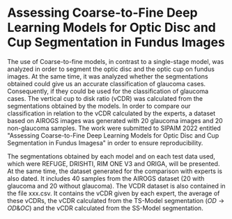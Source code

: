 # Assessing Coarse-to-Fine Deep Learning Models for Optic Disc and Cup Segmentation in Fundus Images

The use of Coarse-to-fine models, in contrast to a single-stage model, was analyzed in order to segment the optic disc and the optic cup on fundus images. At the same time, it was analyzed whether the segmentations obtained could give us an accurate classification of glaucoma cases. Consequently, if they could be used for the classification of glaucoma cases. The vertical cup to disk ratio (vCDR) was calculated from the segmentations obtained by the models. In order to compare our classification in relation to the vCDR calculated by the experts, a dataset based on AIROGS images was generated with 20 glaucoma images and 20 non-glaucoma samples.  The work were submitted to SIPAIM 2022 entitled "Assessing Coarse-to-Fine Deep Learning Models for Optic Disc and Cup Segmentation in Fundus Imagesa" in order to ensure reproducibility. 

The segmentations obtained by each model and on each test data used, which were REFUGE, DRISHTI, RIM ONE V3 and ORIGA, will be presented. At the same time, the dataset generated for the comparison with experts is also dated. It includes 40 samples from the AIROGS dataset (20 with glaucoma and 20 without glaucoma). The VCDR dataset is also contained in the file xxx.csv. It contains the vCDR given by each expert, the average of these vCDRs, the vCDR calculated from the TS-Model segmentation ($OD \rightarrow OD \& OC$) and the vCDR calculated from the SS-Model segmentation. 

